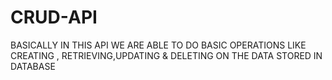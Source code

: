 # CRUD-API
BASICALLY IN THIS API WE ARE ABLE TO DO BASIC OPERATIONS LIKE CREATING , RETRIEVING,UPDATING &amp; DELETING ON THE DATA STORED IN DATABASE
